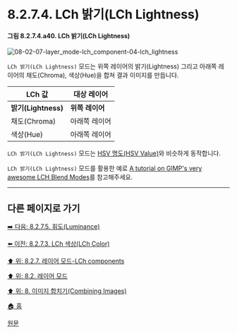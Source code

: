 # 8.2.7.4. LCh 밝기(LCh Lightness)

#### 그림 8.2.7.4.a40. LCh 밝기(LCh Lightness)
![08-02-07-layer_mode-lch_component-04-lch_lightness](https://github.com/wonder13662/gimp/assets/15767104/b7f27b94-2707-44c6-b341-b1ccda27f9eb)

`LCh 밝기(LCh Lightness)` 모드는 위쪽 레이어의 밝기(Lightness) 그리고 아래쪽 레이어의 채도(Chroma), 색상(Hue)을 합쳐 결과 이미지를 만듭니다.

|LCh 값|대상 레이어|
|---|---|
|**밝기(Lightness)**|**위쪽 레이어**|
|채도(Chroma)|아래쪽 레이어|
|색상(Hue)|아래쪽 레이어|

`LCh 밝기(LCh Lightness)` 모드는 [HSV 명도(HSV Value)](./08-02-06-04-hsv_value.md)와 비슷하게 동작합니다.

`LCh 밝기(LCh Lightness)` 모드를 활용한 예로 [A tutorial on GIMP's very awesome LCH Blend Modes](https://ninedegreesbelow.com/photography/gimp-lch-blend-modes.html)를 참고해주세요.

***

## 다른 페이지로 가기

[➡️ 다음: 8.2.7.5. 휘도(Luminance)](./08-02-07-05-luminance.md)

[⬅️ 이전: 8.2.7.3. LCh 색상(LCh Color)](./08-02-07-03-lch_color.md)

[⬆️ 위: 8.2.7. 레이어 모드-LCh components](./08-02-07-00-lch-components-layer-modes.md)

[⬆️ 위: 8.2. 레이어 모드](./08-02-00-layer_modes.md)

[⬆️ 위: 8. 이미지 합치기(Combining Images)](./08-00-combining-images.md)

[🏠 홈](./00-home.md)

[원문](https://docs.gimp.org/2.10/ko/layer-mode-group-lch.html#layer-mode-lch-lightness)
